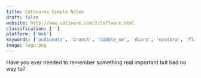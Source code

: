 ```yaml
---
title: Catzwares Simple Notes
draft: false 
website: http://www.catzware.com/2/Software.html
classification: ['']
platform: ['Web']
keywords: ['audionote', 'branch', 'dabble_me', 'diaro', 'exstora', 'flashnote', 'joplin', 'laverna', 'libreoffice_-_base', 'mytetra', 'notezilla', 'noti', 'onenote_online', 'pear_note', 'penzu', 'simplenote', 'standard_notes', 'todoist', 'labfolder', 'wikidpad']
image: logo.png
---
```

Have you ever needed to remember something real important but had no way to?